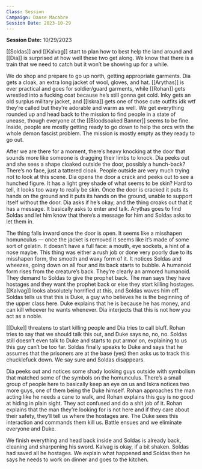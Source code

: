 ```yaml
---
Class: Session
Campaign: Danse Macabre
Session Date: 2023-10-29
---
```

**Session Date:** 10/29/2023

[[Soldas]] and [[Kalvag]] start to plan how to best help the land around and [[Dia]] is surprised at how well these two get along. We know that there is a train that we need to catch but it won’t be showing up for a while.

We do shop and prepare to go up north, getting appropriate garments. Dia gets a cloak, an extra long jacket of wool, gloves, and hat. [[Arythas]] is ever practical and goes for soldier/guard garments, while [[Rohan]] gets wrestled into a fucking coat because he’s still gonna get cold. Inky gets an old surplus military jacket, and [[Iskra]] gets one of those cute outfits idk wtf they’re called but they’re adorable and warm as well. We get everything rounded up and head back to the mission to find people in a state of unease, though everyone at the [[Bloodsoaked Banner]] seems to be fine. Inside, people are mostly getting ready to go down to help the orcs with the whole demon fascist problem. The mission is mostly empty as they ready to go out.

After we are there for a moment, there’s heavy knocking at the door that sounds more like someone is dragging their limbs to knock. Dia peeks out and she sees a shape cloaked outside the door, possibly a hunch-back? There’s no face, just a tattered cloak. People outside are very much trying not to look at this scene. Dia opens the door a crack and peeks out to see a hunched figure. It has a light grey shade of what seems to be skin? Hard to tell, it looks too waxy to really be skin. Once the door is cracked it puts its hands on the ground and it puts its hands on the ground, unable to support itself without the door. Dia asks if he’s okay, and the thing croaks out that it has a message. It basically asks to enter and talk. Arythas goes to find Soldas and let him know that there’s a message for him and Soldas asks to let them in.

The thing falls inward once the door is open. It seems like a misshapen homunculus — once the jacket is removed it seems like it’s made of some sort of gelatin. It doesn’t have a full face: a mouth, eye sockets, a hint of a nose maybe. This thing was either a rush job or done very poorly due to its misshapen form, the smooth and waxy form of it. It notices Soldas and wheezes, going down on all four and its back starts to bubble. A humanoid form rises from the creature’s back. They’re clearly an armored humanoid. They demand to Soldas to give the prophet back. The man says they have hostages and they want the prophet back or else they start killing hostages. [[Kalvag]] looks absolutely horrified at this, and Soldas waves him off. Soldas tells us that this is Duke, a guy who believes he is the beginning of the upper class here. Duke explains that he is because he has money, and can kill whoever he wants whenever. Dia interjects that this is not how you act as a noble.

[[Duke]] threatens to start killing people and Dia tries to call bluff. Rohan tries to say that we should talk this out, and Duke says no, no, no. Soldas still doesn’t even talk to Duke and starts to put armor on, explaining to us this guy can’t be too far. Soldas finally speaks to Duke and says that he assumes that the prisoners are at the base (yes) then asks us to track this chucklefuck down. We say sure and Soldas disappears.

Dia peeks out and notices some shady looking guys outside with symbolism that matched some of the symbols on the homunculus. There’s a small group of people here to basically keep an eye on us and Iskra notices two more guys, one of them being the Duke himself. Rohan approaches the man acting like he needs a cane to walk, and Rohan explains this guy is no good at hiding in plain sight. They act confused and do a shit job of it. Rohan explains that the man they’re looking for is not here and if they care about their safety, they’ll tell us where the hostages are. The Duke sees this interaction and commands them kill us. Battle ensues and we eliminate everyone and Duke.

We finish everything and head back inside and Soldas is already back, cleaning and sharpening his sword. Kalvag is okay, if a bit shaken. Soldas had saved all he hostages. We explain what happened and Soldas then he says he needs to work on dinner and goes to the kitchen.